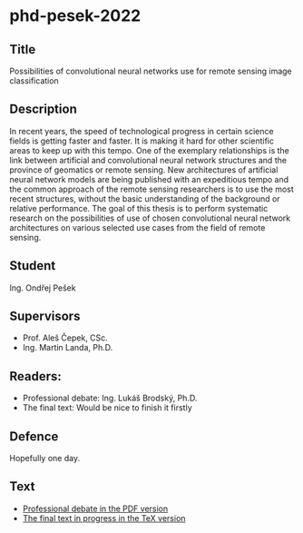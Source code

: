 # phd-pesek-2022

## Title

Possibilities of convolutional neural networks use for remote sensing image classification

## Description

In recent years, the speed of technological progress in certain science fields is getting faster and faster. It is making it hard for other scientific areas to keep up with this tempo. One of the exemplary relationships is the link between artificial and convolutional neural network structures and the province of geomatics or remote sensing. New architectures of artificial neural network models are being published with an expeditious tempo and the common approach of the remote sensing researchers is to use the most recent structures, without the basic understanding of the background or relative performance. The goal of this thesis is to perform systematic research on the possibilities of use of chosen convolutional neural network architectures on various selected use cases from the field of remote sensing.

## Student

Ing. Ondřej Pešek

## Supervisors

* Prof. Aleš Čepek, CSc.
* Ing. Martin Landa, Ph.D.

## Readers:

* Professional debate: Ing. Lukáš Brodský, Ph.D.
* The final text: Would be nice to finish it firstly

## Defence

Hopefully one day.

## Text

* [Professional debate in the PDF version](professional-debate/ondrej-pesek-professional-debate-2020.pdf)
* [The final text in progress in the TeX version](text/ondrej-pesek-phd-2020.tex)
